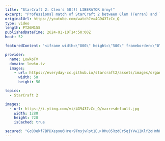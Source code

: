 ```yaml
---
title: "StarCraft 2: Clem's 50(!) LIBERATOR Army!"
excerpt: "Professional match of StarCraft 2 between Clem (Terran) and Trigger (Protoss). A great macro game between two pro gamers. Support my work: https://patreon.com/lowkotv  Lowko merch: https://lowko.shop Tech setup: https://lowko.tv/setup Discord community: https://discord.gg/lowkotv  My second channel:"
originalUrl: https://youtube.com/watch?v=4G9437zCc_Q
type: video
length: PT26M15S
publishedDateTime: 2024-01-10T14:50:00Z
heat: 52

featuredContent: "<iframe width=\"800\" height=\"500\" frameborder=\"0\" src=\"https://www.youtube.com/embed/4G9437zCc_Q\" allow=\"accelerometer; autoplay; encrypted-media; gyroscope; picture-in-picture\" allowfullscreen></iframe>"

provider:
  name: LowkoTV
  domain: lowko.tv
  images:
    - url: https://everyday-cc.github.io/starcraft2/assets/images/organizations/lowko.tv-50x50.jpg
      width: 50
      height: 50

topics:
  - StarCraft 2

images:
  - url: https://i.ytimg.com/vi/4G9437zCc_Q/maxresdefault.jpg
    width: 1280
    height: 720
    isCached: true

secured: "GcO0ekf7BPDXepou6Hre+9TmsjvRpt1Eu+RMu05RzdCr5qjYVw12KlY2oHmhFgdBwqHyNv+MOwFXdYaSIUbayKQhaG+hPI6tOXxRgHjR89jllZE3P5z6mUOQXW/QHCGUMjjEQk5jCb4sYcyfCr4v/q7fW/2KxwFgoE9NbGyT3LDfxdAhN8yK4kpsgp34Capa+JFaw7skwW7sieuEM8RGqbCAKfz7KdNiqsnJUcNq0vB8S6FkZtnLDMBNQ6rA8riPouJriTaA1Z13ruwHqRG5DpVGmEtvK5B6eOof7ySf4+w2S+8iE2vMMbHdMNtvWJKvxbmWJ0ZrE5eK718f3LUGInNgMI5mY842fJSNPkrwODGnqKezMvzoDsHXnuUJmrem4+vnQB7G5ioBh6G1D8u2LoJBm7cR7gvuGhwxtDwR/6s=;QSLNyLqfJs92+0Ae0Za/FQ=="
---
```


